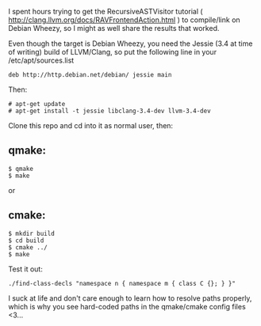 I spent hours trying to get the RecursiveASTVisitor tutorial ( http://clang.llvm.org/docs/RAVFrontendAction.html ) to compile/link on Debian Wheezy, so I might as well share the results that worked.

Even though the target is Debian Wheezy, you need the Jessie (3.4 at time of writing) build of LLVM/Clang, so put the following line in your /etc/apt/sources.list
```
deb http://http.debian.net/debian/ jessie main
```

Then:
```
# apt-get update
# apt-get install -t jessie libclang-3.4-dev llvm-3.4-dev
```

Clone this repo and cd into it as normal user, then:

qmake:
---------
```
$ qmake
$ make
```

or

cmake:
----------
```
$ mkdir build
$ cd build
$ cmake ../
$ make
```

Test it out:
```
./find-class-decls "namespace n { namespace m { class C {}; } }"
```


I suck at life and don't care enough to learn how to resolve paths properly, which is why you see hard-coded paths in the qmake/cmake config files <3...